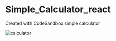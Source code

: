 # Simple_Calculator_react
Created with CodeSandbox simple calculator

![calculator](https://github.com/RushiChavan-dev/Calculator/assets/50754786/10d00837-56aa-42a5-afc6-2469caa46bfc)
